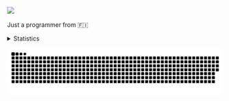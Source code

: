<p align="left">
  <img src="https://komarev.com/ghpvc/?username=RadonCoding&label=Visitor count&color=292f33&style=for-the-badge"/>
</p>

Just a programmer from 🇫🇮

<details>
  <summary>Statistics</summary>
    <img src="https://github-readme-stats.vercel.app/api?username=RadonCoding&hide_border=true&show_icons=true&include_all_commits=true&show_icons=true&title_color=fff&icon_color=ffffff&text_color=c9d1d9&bg_color=00000000" />
    <img src="https://github-readme-stats.vercel.app/api/top-langs/?username=RadonCoding&hide_border=true&layout=compact&show_icons=true&title_color=fff&icon_color=ffffff&text_color=c9d1d9&bg_color=00000000" />
</details>

![](https://raw.githubusercontent.com/RadonCoding/RadonCoding/output/github-contribution-grid-snake-dark.svg#gh-dark-mode-only)
